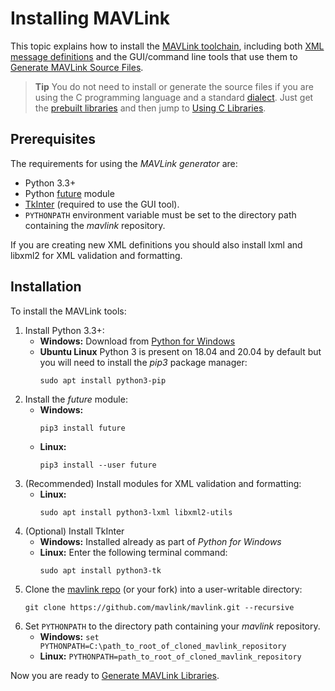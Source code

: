 # Installing MAVLink

This topic explains how to install the [MAVLink toolchain](https://github.com/mavlink/mavlink), 
including both [XML message definitions](../messages/README.md) and the GUI/command line tools that use them to [Generate MAVLink Source Files](../getting_started/generate_libraries.md).

> **Tip** You do not need to install or generate the source files if you are using the C programming language and a standard [dialect](../messages/README.md#dialects).
  Just get the [prebuilt libraries](../README.md#prebuilt_libraries) and then jump to [Using C Libraries](../mavgen_c/README.md).


## Prerequisites

The requirements for using the *MAVLink generator* are: 

* Python 3.3+
* Python [future](http://python-future.org/) module
* [TkInter](https://wiki.python.org/moin/TkInter) (required to use the GUI tool).
* `PYTHONPATH` environment variable must be set to the directory path containing the *mavlink* repository.

If you are creating new XML definitions you should also install lxml and libxml2 for XML validation and formatting.

## Installation

To install the MAVLink tools:

1. Install Python 3.3+:
   * **Windows:** Download from [Python for Windows](https://www.python.org/downloads/)
   * **Ubuntu Linux** Python 3 is present on 18.04 and 20.04 by default but you will need to install the *pip3* package manager:
     ```
     sudo apt install python3-pip
     ```
1. Install the *future* module:
   * **Windows:**
     ```
     pip3 install future
     ```
   * **Linux:**
     ```
     pip3 install --user future
     ```
1. (Recommended) Install modules for XML validation and formatting:
   * **Linux:**
     ```
     sudo apt install python3-lxml libxml2-utils
     ```	 
1. (Optional) Install TkInter
    * **Windows:** Installed already as part of *Python for Windows*
    * **Linux:** Enter the following terminal command:
      ```
      sudo apt install python3-tk
      ```
1. Clone the [mavlink repo](https://github.com/mavlink/mavlink) (or your fork) into a user-writable directory:
   ```
   git clone https://github.com/mavlink/mavlink.git --recursive
   ```
1. Set `PYTHONPATH` to the directory path containing your *mavlink* repository.
   * **Windows:** `set PYTHONPATH=C:\path_to_root_of_cloned_mavlink_repository`
   * **Linux:** `PYTHONPATH=path_to_root_of_cloned_mavlink_repository`

Now you are ready to [Generate MAVLink Libraries](../getting_started/generate_libraries.md).

